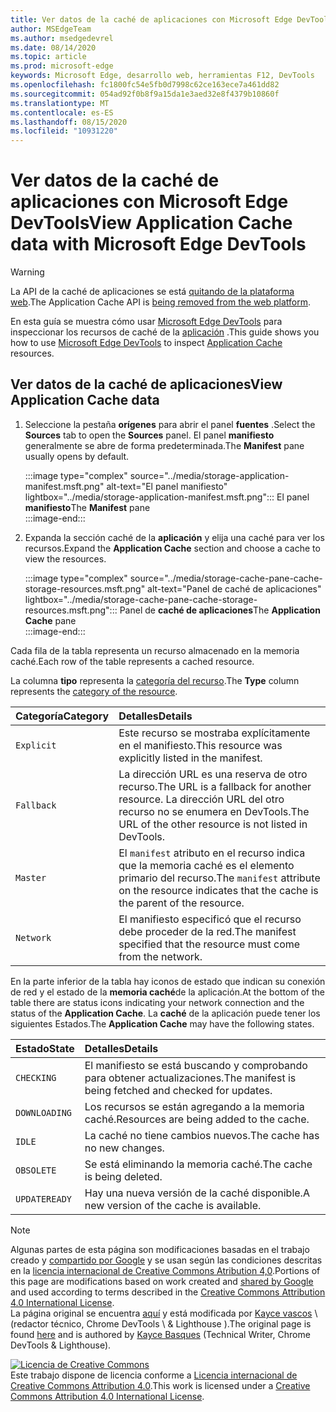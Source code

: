 ```yaml
---
title: Ver datos de la caché de aplicaciones con Microsoft Edge DevTools
author: MSEdgeTeam
ms.author: msedgedevrel
ms.date: 08/14/2020
ms.topic: article
ms.prod: microsoft-edge
keywords: Microsoft Edge, desarrollo web, herramientas F12, DevTools
ms.openlocfilehash: fc1800fc54e5fb0d7998c62ce163ece7a461dd82
ms.sourcegitcommit: 054ad92f0b8f9a15da1e3aed32e8f4379b10860f
ms.translationtype: MT
ms.contentlocale: es-ES
ms.lasthandoff: 08/15/2020
ms.locfileid: "10931220"
---
```

<!-- Copyright Kayce Basques 

   Licensed under the Apache License, Version 2.0 (the "License");
   you may not use this file except in compliance with the License.
   You may obtain a copy of the License at

       https://www.apache.org/licenses/LICENSE-2.0

   Unless required by applicable law or agreed to in writing, software
   distributed under the License is distributed on an "AS IS" BASIS,
   WITHOUT WARRANTIES OR CONDITIONS OF ANY KIND, either express or implied.
   See the License for the specific language governing permissions and
   limitations under the License.  -->  

# <span data-ttu-id="dc277-103">Ver datos de la caché de aplicaciones con Microsoft Edge DevTools</span><span class="sxs-lookup"><span data-stu-id="dc277-103">View Application Cache data with Microsoft Edge DevTools</span></span>  

> [!WARNING]
> <span data-ttu-id="dc277-104">La API de la caché de aplicaciones se está [quitando de la plataforma web][HTMLStandardOfflineWebApplications].</span><span class="sxs-lookup"><span data-stu-id="dc277-104">The Application Cache API is [being removed from the web platform][HTMLStandardOfflineWebApplications].</span></span>  

<span data-ttu-id="dc277-105">En esta guía se muestra cómo usar [Microsoft Edge DevTools][MicrosoftEdgeDevTools] para inspeccionar los recursos de caché de la [aplicación][MDNWebAPIsWindowApplicationCache] .</span><span class="sxs-lookup"><span data-stu-id="dc277-105">This guide shows you how to use [Microsoft Edge DevTools][MicrosoftEdgeDevTools] to inspect [Application Cache][MDNWebAPIsWindowApplicationCache] resources.</span></span>  

## <span data-ttu-id="dc277-106">Ver datos de la caché de aplicaciones</span><span class="sxs-lookup"><span data-stu-id="dc277-106">View Application Cache data</span></span>  

1.  <span data-ttu-id="dc277-107">Seleccione la pestaña **orígenes** para abrir el panel **fuentes** .</span><span class="sxs-lookup"><span data-stu-id="dc277-107">Select the **Sources** tab to open the **Sources** panel.</span></span>  <span data-ttu-id="dc277-108">El panel **manifiesto** generalmente se abre de forma predeterminada.</span><span class="sxs-lookup"><span data-stu-id="dc277-108">The **Manifest** pane usually opens by default.</span></span>  
    
    :::image type="complex" source="../media/storage-application-manifest.msft.png" alt-text="El panel manifiesto" lightbox="../media/storage-application-manifest.msft.png":::
       <span data-ttu-id="dc277-110">El panel **manifiesto**</span><span class="sxs-lookup"><span data-stu-id="dc277-110">The **Manifest** pane</span></span>  
    :::image-end:::  

1.  <span data-ttu-id="dc277-111">Expanda la sección caché de la **aplicación** y elija una caché para ver los recursos.</span><span class="sxs-lookup"><span data-stu-id="dc277-111">Expand the **Application Cache** section and choose a cache to view the resources.</span></span>  
    
    :::image type="complex" source="../media/storage-cache-pane-cache-storage-resources.msft.png" alt-text="Panel de caché de aplicaciones" lightbox="../media/storage-cache-pane-cache-storage-resources.msft.png":::
       <span data-ttu-id="dc277-113">Panel de **caché de aplicaciones**</span><span class="sxs-lookup"><span data-stu-id="dc277-113">The **Application Cache** pane</span></span>  
    :::image-end:::  

<span data-ttu-id="dc277-114">Cada fila de la tabla representa un recurso almacenado en la memoria caché.</span><span class="sxs-lookup"><span data-stu-id="dc277-114">Each row of the table represents a cached resource.</span></span>  

<span data-ttu-id="dc277-115">La columna **tipo** representa la [categoría del recurso][MDNHTMLResourcesInAnApplicationCache].</span><span class="sxs-lookup"><span data-stu-id="dc277-115">The **Type** column represents the [category of the resource][MDNHTMLResourcesInAnApplicationCache].</span></span>  

| <span data-ttu-id="dc277-116">Categoría</span><span class="sxs-lookup"><span data-stu-id="dc277-116">Category</span></span> | <span data-ttu-id="dc277-117">Detalles</span><span class="sxs-lookup"><span data-stu-id="dc277-117">Details</span></span> |  
|:--- |:--- |  
| `Explicit` | <span data-ttu-id="dc277-118">Este recurso se mostraba explícitamente en el manifiesto.</span><span class="sxs-lookup"><span data-stu-id="dc277-118">This resource was explicitly listed in the manifest.</span></span> |  
| `Fallback` | <span data-ttu-id="dc277-119">La dirección URL es una reserva de otro recurso.</span><span class="sxs-lookup"><span data-stu-id="dc277-119">The URL is a fallback for another resource.</span></span>  <span data-ttu-id="dc277-120">La dirección URL del otro recurso no se enumera en DevTools.</span><span class="sxs-lookup"><span data-stu-id="dc277-120">The URL of the other resource is not listed in DevTools.</span></span> |  
| `Master` | <span data-ttu-id="dc277-121">El `manifest` atributo en el recurso indica que la memoria caché es el elemento primario del recurso.</span><span class="sxs-lookup"><span data-stu-id="dc277-121">The `manifest` attribute on the resource indicates that the cache is the parent of the resource.</span></span> |  
| `Network` | <span data-ttu-id="dc277-122">El manifiesto especificó que el recurso debe proceder de la red.</span><span class="sxs-lookup"><span data-stu-id="dc277-122">The manifest specified that the resource must come from the network.</span></span> |  

<!--todo:  replace "Master" phrasing if possible.  -->  

<span data-ttu-id="dc277-123">En la parte inferior de la tabla hay iconos de estado que indican su conexión de red y el estado de la **memoria caché**de la aplicación.</span><span class="sxs-lookup"><span data-stu-id="dc277-123">At the bottom of the table there are status icons indicating your network connection and the status of the **Application Cache**.</span></span>  <span data-ttu-id="dc277-124">La **caché** de la aplicación puede tener los siguientes Estados.</span><span class="sxs-lookup"><span data-stu-id="dc277-124">The **Application Cache** may have the following states.</span></span>  

| <span data-ttu-id="dc277-125">Estado</span><span class="sxs-lookup"><span data-stu-id="dc277-125">State</span></span> | <span data-ttu-id="dc277-126">Detalles</span><span class="sxs-lookup"><span data-stu-id="dc277-126">Details</span></span> |  
|:--- |:--- |  
| `CHECKING` | <span data-ttu-id="dc277-127">El manifiesto se está buscando y comprobando para obtener actualizaciones.</span><span class="sxs-lookup"><span data-stu-id="dc277-127">The manifest is being fetched and checked for updates.</span></span> |  
| `DOWNLOADING` | <span data-ttu-id="dc277-128">Los recursos se están agregando a la memoria caché.</span><span class="sxs-lookup"><span data-stu-id="dc277-128">Resources are being added to the cache.</span></span> |  
| `IDLE` | <span data-ttu-id="dc277-129">La caché no tiene cambios nuevos.</span><span class="sxs-lookup"><span data-stu-id="dc277-129">The cache has no new changes.</span></span> |  
| `OBSOLETE` | <span data-ttu-id="dc277-130">Se está eliminando la memoria caché.</span><span class="sxs-lookup"><span data-stu-id="dc277-130">The cache is being deleted.</span></span> |  
| `UPDATEREADY` |  <span data-ttu-id="dc277-131">Hay una nueva versión de la caché disponible.</span><span class="sxs-lookup"><span data-stu-id="dc277-131">A new version of the cache is available.</span></span> |  

<!-- links -->  

[MicrosoftEdgeDevTools]: ../../devtools-guide-chromium.md "Herramientas para desarrolladores de Microsoft Edge (cromo) | Microsoft docs"  

[HTMLStandardOfflineWebApplications]: https://html.spec.whatwg.org/multipage/offline.html#offline "Aplicaciones web sin conexión: estándar HTML"  

[MDNHTMLResourcesInAnApplicationCache]: https://developer.mozilla.org/docs/Web/HTML/Using_the_application_cache#Resources_in_an_application_cache "Recursos en una caché de aplicaciones | MDN"  
[MDNWebAPIsWindowApplicationCache]: https://developer.mozilla.org/docs/Web/API/Window/applicationCache "Window. applicationCache-API Web | MDN"  

> [!NOTE]
> <span data-ttu-id="dc277-136">Algunas partes de esta página son modificaciones basadas en el trabajo creado y [compartido por Google][GoogleSitePolicies] y se usan según las condiciones descritas en la [licencia internacional de Creative Commons Atribution 4,0][CCA4IL].</span><span class="sxs-lookup"><span data-stu-id="dc277-136">Portions of this page are modifications based on work created and [shared by Google][GoogleSitePolicies] and used according to terms described in the [Creative Commons Attribution 4.0 International License][CCA4IL].</span></span>  
> <span data-ttu-id="dc277-137">La página original se encuentra [aquí](https://developers.google.com/web/tools/chrome-devtools/storage/applicationcache) y está modificada por [Kayce vascos][KayceBasques] \ (redactor técnico, Chrome DevTools \ & Lighthouse \).</span><span class="sxs-lookup"><span data-stu-id="dc277-137">The original page is found [here](https://developers.google.com/web/tools/chrome-devtools/storage/applicationcache) and is authored by [Kayce Basques][KayceBasques] \(Technical Writer, Chrome DevTools \& Lighthouse\).</span></span>  

[![Licencia de Creative Commons][CCby4Image]][CCA4IL]  
<span data-ttu-id="dc277-139">Este trabajo dispone de licencia conforme a [Licencia internacional de Creative Commons Attribution 4.0][CCA4IL].</span><span class="sxs-lookup"><span data-stu-id="dc277-139">This work is licensed under a [Creative Commons Attribution 4.0 International License][CCA4IL].</span></span>  

[CCA4IL]: https://creativecommons.org/licenses/by/4.0  
[CCby4Image]: https://i.creativecommons.org/l/by/4.0/88x31.png  
[GoogleSitePolicies]: https://developers.google.com/terms/site-policies  
[KayceBasques]: https://developers.google.com/web/resources/contributors/kaycebasques  
